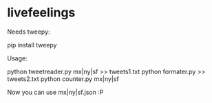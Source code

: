 # livefeelings

Needs tweepy:

pip install tweepy


Usage: 

python tweetreader.py mx|ny|sf >> tweets1.txt
python formater.py >> tweets2.txt
python counter.py mx|ny|sf 

Now you can use mx|ny|sf.json :P
